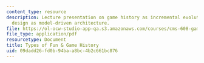 ```yaml
---
content_type: resource
description: Lecture presentation on game history as incremental evolution and game
  design as model-driven architecture.
file: https://ol-ocw-studio-app-qa.s3.amazonaws.com/courses/cms-608-game-design-spring-2008/09dadd26fd0b94baa8bc4b2c661bc876_MITCMS_608s08_lec04.pdf
file_type: application/pdf
resourcetype: Document
title: Types of Fun & Game History
uid: 09dadd26-fd0b-94ba-a8bc-4b2c661bc876
---
```

